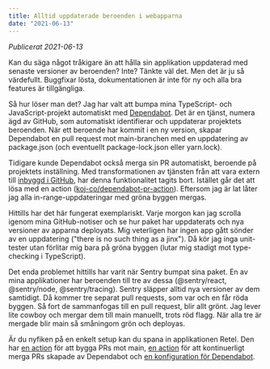 ```yaml
---
title: Alltid uppdaterade beroenden i webapparna
date: "2021-06-13"
---
```


_Publicerat 2021-06-13_

Kan du säga något tråkigare än att hålla sin applikation uppdaterad med senaste versioner av beroenden? Inte? Tänkte väl det. Men det är ju så värdefullt. Buggfixar lösta, dokumentationen är inte för ny och alla bra features är tillgängliga.

Så hur löser man det? Jag har valt att bumpa mina TypeScript- och JavaScript-projekt automatiskt med [Dependabot](https://docs.github.com/en/code-security/supply-chain-security/keeping-your-dependencies-updated-automatically). Det är en tjänst, numera ägd av GitHub, som automatiskt identifierar och uppdaterar projektets beroenden. När ett beroende har kommit i en ny version, skapar Dependabot en pull request mot main-branchen med en uppdatering av package.json (och eventuellt package-lock.json eller yarn.lock).

Tidigare kunde Dependabot också merga sin PR automatiskt, beroende på projektets inställning. Med transformationen av tjänsten från att vara extern till [inbyggd i GitHub](https://docs.github.com/en/code-security/supply-chain-security/keeping-your-dependencies-updated-automatically/upgrading-from-dependabotcom-to-github-native-dependabot), har denna funktionalitet tagits bort. Istället går det att lösa med en action ([koj-co/dependabot-pr-action](https://github.com/PabioHQ/dependabot-pr-action)). Eftersom jag är lat låter jag alla in-range-uppdateringar med gröna byggen mergas.

Hittills har det här fungerat exemplariskt. Varje morgon kan jag scrolla igenom mina GitHub-notiser och se hur paket har uppdaterats och nya versioner av apparna deployats. Mig veterligen har ingen app gått sönder av en uppdatering ("there is no such thing as a jinx"). Då kör jag inga unit-tester utan förlitar mig bara på gröna byggen (lutar mig stadigt mot type-checking i TypeScript).

Det enda problemet hittills har varit när Sentry bumpat sina paket. En av mina applikationer har beroenden till tre av dessa (@sentry/react, @sentry/node, @sentry/tracing). Sentry släpper alltid nya versioner av dem samtidigt. Då kommer tre separat pull requests, som var och en får röda byggen. Så fort de sammanfogas till en pull request, blir allt grönt. Jag lever lite cowboy och mergar dem till main manuellt, trots röd flagg. När alla tre är mergade blir main så småningom grön och deployas.

Är du nyfiken på en enkelt setup kan du spana in applikationen Retel. Den har [en action](https://github.com/gish/retel/blob/main/.github/workflows/ci.yml) för att bygga PRs mot main, [en action](https://github.com/gish/retel/blob/main/.github/workflows/merge-pr.yml) för att kontinuerligt merga PRs skapade av Dependabot och [en konfiguration för Dependabot](https://github.com/gish/retel/blob/main/.github/dependabot.yml).

